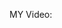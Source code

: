 MY Video:<a href="https://drive.google.com/file/d/1MQs4xa6PjHSptsJRT37RgCCTvH9-Um5X/view?usp=sharing"></a>
